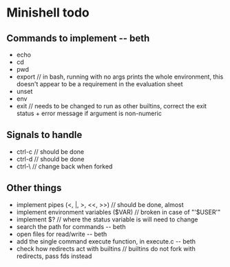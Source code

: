 
# Minishell todo

## Commands to implement -- beth

- echo
- cd
- pwd
- export // in bash, running with no args prints the whole environment, this doesn't appear to be a requirement in the evaluation sheet
- unset
- env
- exit // needs to be changed to run as other builtins, correct the exit status + error message if argument is non-numeric

## Signals to handle

- ctrl-c // should be done
- ctrl-d // should be done
- ctrl-\ // change back when forked

## Other things

- implement pipes (<, |, >, <<, >>) // should be done, almost
- implement environment variables ($VAR) // broken in case of "'$USER'"
- implement $? // where the status variable is will need to change
- search the path for commands -- beth
- open files for read/write -- beth
- add the single command execute function, in execute.c -- beth
- check how redirects act with builtins // builtins do not fork with redirects, pass fds instead
